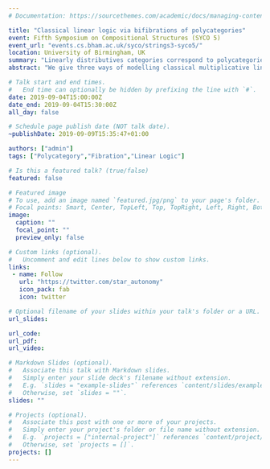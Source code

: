 ```yaml
---
# Documentation: https://sourcethemes.com/academic/docs/managing-content/

title: "Classical linear logic via bifibrations of polycategories"
event: Fifth Symposium on Compositional Structures (SYCO 5)
event_url: "events.cs.bham.ac.uk/syco/strings3-syco5/"
location: University of Birmingham, UK
summary: "Linearly distributives categories correspond to polycategories bifibred over the terminal polycategory."
abstract: "We give three ways of modelling classical multiplicative linear logic: as some structures on a category, so-called linearly distributive categories; by some universal properties in a polycategory, known as two-tensor polycategories; as fibrational properties on a polycategory, namely polycategories bifibred over the terminal one. The last characterisation is used to justify that bifibrations offer a way to lift logical properties from a base polycategory to one lying over it. This is illustrated on our running example: the category of finite dimensional Banach spaces and contractive linear maps inherits its (non-compact closed) star-autonomous structure from the (compact closed) category of finite dimensional vector spaces and linear maps."

# Talk start and end times.
#   End time can optionally be hidden by prefixing the line with `#`.
date: 2019-09-04T15:00:00Z
date_end: 2019-09-04T15:30:00Z
all_day: false

# Schedule page publish date (NOT talk date).
~publishDate: 2019-09-09T15:35:47+01:00

authors: ["admin"]
tags: ["Polycategory","Fibration","Linear Logic"]

# Is this a featured talk? (true/false)
featured: false

# Featured image
# To use, add an image named `featured.jpg/png` to your page's folder. 
# Focal points: Smart, Center, TopLeft, Top, TopRight, Left, Right, BottomLeft, Bottom, BottomRight.
image:
  caption: ""
  focal_point: ""
  preview_only: false

# Custom links (optional).
#   Uncomment and edit lines below to show custom links.
links:
 - name: Follow
   url: "https://twitter.com/star_autonomy"
   icon_pack: fab
   icon: twitter

# Optional filename of your slides within your talk's folder or a URL.
url_slides:

url_code:
url_pdf:
url_video:

# Markdown Slides (optional).
#   Associate this talk with Markdown slides.
#   Simply enter your slide deck's filename without extension.
#   E.g. `slides = "example-slides"` references `content/slides/example-slides.md`.
#   Otherwise, set `slides = ""`.
slides: ""

# Projects (optional).
#   Associate this post with one or more of your projects.
#   Simply enter your project's folder or file name without extension.
#   E.g. `projects = ["internal-project"]` references `content/project/deep-learning/index.md`.
#   Otherwise, set `projects = []`.
projects: []
---
```

